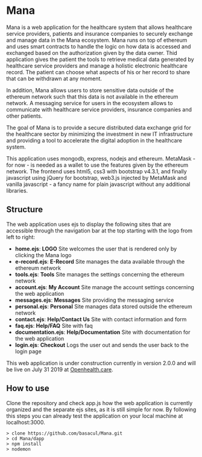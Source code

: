 # Mana
Mana is a web application for the healthcare system that allows healthcare service providers, patients and insurance companies to securely exchange and manage data in the Mana ecosystem. Mana runs on top of ethereum and uses smart contracts to handle the logic on how data is accessed and exchanged based on the authorization given by the data owner. Thid application gives the patient the tools to retrieve medical data generated by healthcare service providers and manage a holistic electronic healthcare record. The patient can choose what aspects of his or her record to share that can be withdrawn at any moment.

In addition, Mana allows users to store sensitive data outside of the ethereum network such that this data is not available in the ethereum network. A messaging service for users in the ecosystem allows to communicate with healthcare service providers, insurance companies and other patients.

The goal of Mana is to provide a secure distributed data exchange grid for the healthcare sector by minimizing the investment in new IT infrastructure and providing a tool to accelerate the digital adoption in the healthcare system. 

This application uses mongodb, express, nodejs and ethereum. MetaMask - for now - is needed as a wallet to use the features given by the ethereum network. The frontend uses html5, css3 with bootstrap v4.3.1, and finally javascript using jQuery for bootstrap, web3.js injected by MetaMask and vanilla javascript - a fancy name for plain javascript without any additional libraries.

## Structure
The web application uses ejs to display the following sites that are accessible through the navigation bar at the top starting with the logo from left to right:

* __home.ejs__: **LOGO** Site welcomes the user that is rendered only by clicking the Mana logo
* __e-record.ejs__: **E-Record** Site manages the data available through the ethereum network 
* __tools.ejs__: **Tools** Site manages the settings concerning the ethereum network
* __account.ejs__: **My Account** Site manage the account settings concerning the web application
* __messages.ejs__: **Messages** Site providing the messaging service
* __personal.ejs__: **Personal** Site manages data stored outside the ethereum network
* __contact.ejs__: **Help/Contact Us** Site with contact information and form
* __faq.ejs__: **Help/FAQ** Site with faq
* __documentation.ejs__: **Help/Documentation** Site with documentation for the web application
* __login.ejs__: **Checkout** Logs the user out and sends the user back to the login page

This web application is under construction currently in version 2.0.0 and will be live on July 31 2019 at [Openhealth.care](http://openhealth.care/).


## How to use

Clone the repository and check app.js how the web application is currently organized and the separate ejs sites, as it is still simple for now. By following this steps you can already test the application on your local machine at localhost:3000.

```
> clone https://github.com/basacul/Mana.git
> cd Mana/dapp
> npm install
> nodemon
```